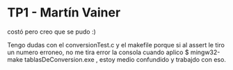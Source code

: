 # TP1 - Martín Vainer

costó pero creo que se pudo :)

Tengo dudas con el conversionTest.c y el makefile porque si al assert le tiro un numero erroneo, no me tira error la consola cuando aplico $ mingw32-make tablasDeConversion.exe , estoy medio confundido y trabajdo con eso. 